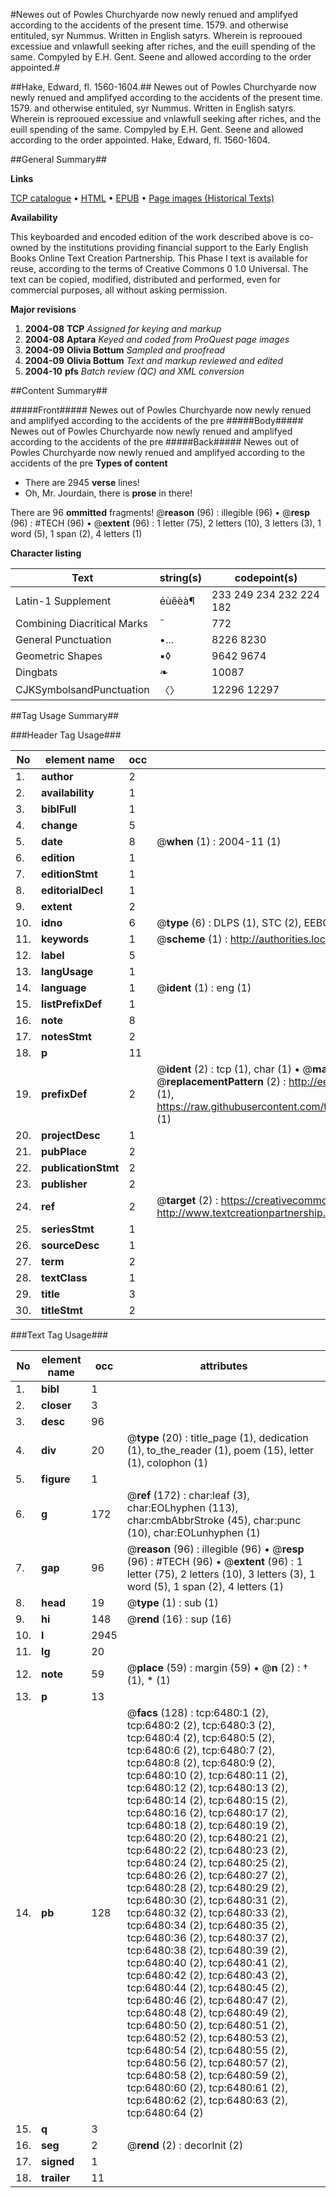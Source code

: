 #Newes out of Powles Churchyarde now newly renued and amplifyed according to the accidents of the present time. 1579. and otherwise entituled, syr Nummus. Written in English satyrs. Wherein is reprooued excessiue and vnlawfull seeking after riches, and the euill spending of the same. Compyled by E.H. Gent. Seene and allowed according to the order appointed.#

##Hake, Edward, fl. 1560-1604.##
Newes out of Powles Churchyarde now newly renued and amplifyed according to the accidents of the present time. 1579. and otherwise entituled, syr Nummus. Written in English satyrs. Wherein is reprooued excessiue and vnlawfull seeking after riches, and the euill spending of the same. Compyled by E.H. Gent. Seene and allowed according to the order appointed.
Hake, Edward, fl. 1560-1604.

##General Summary##

**Links**

[TCP catalogue](http://www.ota.ox.ac.uk/tcp/)  • 
[HTML](http://tei.it.ox.ac.uk/tcp/Texts-HTML/free/A02/A02477.html)  • 
[EPUB](http://tei.it.ox.ac.uk/tcp/Texts-EPUB/free/A02/A02477.epub) • 
[Page images (Historical Texts)](https://data.historicaltexts.jisc.ac.uk/view?pubId=eebo-99841865e&pageId=eebo-99841865e-6480-1)

**Availability**

This keyboarded and encoded edition of the
	       work described above is co-owned by the institutions
	       providing financial support to the Early English Books
	       Online Text Creation Partnership. This Phase I text is
	       available for reuse, according to the terms of Creative
	       Commons 0 1.0 Universal. The text can be copied,
	       modified, distributed and performed, even for
	       commercial purposes, all without asking permission.

**Major revisions**

1. __2004-08__ __TCP__ *Assigned for keying and markup*
1. __2004-08__ __Aptara__ *Keyed and coded from ProQuest page images*
1. __2004-09__ __Olivia Bottum__ *Sampled and proofread*
1. __2004-09__ __Olivia Bottum__ *Text and markup reviewed and edited*
1. __2004-10__ __pfs__ *Batch review (QC) and XML conversion*

##Content Summary##

#####Front#####
Newes out of Powles Churchyarde now newly renued and amplifyed according to the accidents of the pre
#####Body#####
Newes out of Powles Churchyarde now newly renued and amplifyed according to the accidents of the pre
#####Back#####
Newes out of Powles Churchyarde now newly renued and amplifyed according to the accidents of the pre
**Types of content**

  * There are 2945 **verse** lines!
  * Oh, Mr. Jourdain, there is **prose** in there!

There are 96 **ommitted** fragments! 
 @__reason__ (96) : illegible (96)  •  @__resp__ (96) : #TECH (96)  •  @__extent__ (96) : 1 letter (75), 2 letters (10), 3 letters (3), 1 word (5), 1 span (2), 4 letters (1)

**Character listing**


|Text|string(s)|codepoint(s)|
|---|---|---|
|Latin-1 Supplement|éùêèà¶|233 249 234 232 224 182|
|Combining             Diacritical Marks|̄|772|
|General Punctuation|•…|8226 8230|
|Geometric Shapes|▪◊|9642 9674|
|Dingbats|❧|10087|
|CJKSymbolsandPunctuation|〈〉|12296 12297|

##Tag Usage Summary##

###Header Tag Usage###

|No|element name|occ|attributes|
|---|---|---|---|
|1.|__author__|2||
|2.|__availability__|1||
|3.|__biblFull__|1||
|4.|__change__|5||
|5.|__date__|8| @__when__ (1) : 2004-11 (1)|
|6.|__edition__|1||
|7.|__editionStmt__|1||
|8.|__editorialDecl__|1||
|9.|__extent__|2||
|10.|__idno__|6| @__type__ (6) : DLPS (1), STC (2), EEBO-CITATION (1), PROQUEST (1), VID (1)|
|11.|__keywords__|1| @__scheme__ (1) : http://authorities.loc.gov/ (1)|
|12.|__label__|5||
|13.|__langUsage__|1||
|14.|__language__|1| @__ident__ (1) : eng (1)|
|15.|__listPrefixDef__|1||
|16.|__note__|8||
|17.|__notesStmt__|2||
|18.|__p__|11||
|19.|__prefixDef__|2| @__ident__ (2) : tcp (1), char (1)  •  @__matchPattern__ (2) : ([0-9\-]+):([0-9IVX]+) (1), (.+) (1)  •  @__replacementPattern__ (2) : http://eebo.chadwyck.com/downloadtiff?vid=$1&page=$2 (1), https://raw.githubusercontent.com/textcreationpartnership/Texts/master/tcpchars.xml#$1 (1)|
|20.|__projectDesc__|1||
|21.|__pubPlace__|2||
|22.|__publicationStmt__|2||
|23.|__publisher__|2||
|24.|__ref__|2| @__target__ (2) : https://creativecommons.org/publicdomain/zero/1.0/ (1), http://www.textcreationpartnership.org/docs/. (1)|
|25.|__seriesStmt__|1||
|26.|__sourceDesc__|1||
|27.|__term__|2||
|28.|__textClass__|1||
|29.|__title__|3||
|30.|__titleStmt__|2||


###Text Tag Usage###

|No|element name|occ|attributes|
|---|---|---|---|
|1.|__bibl__|1||
|2.|__closer__|3||
|3.|__desc__|96||
|4.|__div__|20| @__type__ (20) : title_page (1), dedication (1), to_the_reader (1), poem (15), letter (1), colophon (1)|
|5.|__figure__|1||
|6.|__g__|172| @__ref__ (172) : char:leaf (3), char:EOLhyphen (113), char:cmbAbbrStroke (45), char:punc (10), char:EOLunhyphen (1)|
|7.|__gap__|96| @__reason__ (96) : illegible (96)  •  @__resp__ (96) : #TECH (96)  •  @__extent__ (96) : 1 letter (75), 2 letters (10), 3 letters (3), 1 word (5), 1 span (2), 4 letters (1)|
|8.|__head__|19| @__type__ (1) : sub (1)|
|9.|__hi__|148| @__rend__ (16) : sup (16)|
|10.|__l__|2945||
|11.|__lg__|20||
|12.|__note__|59| @__place__ (59) : margin (59)  •  @__n__ (2) : † (1), * (1)|
|13.|__p__|13||
|14.|__pb__|128| @__facs__ (128) : tcp:6480:1 (2), tcp:6480:2 (2), tcp:6480:3 (2), tcp:6480:4 (2), tcp:6480:5 (2), tcp:6480:6 (2), tcp:6480:7 (2), tcp:6480:8 (2), tcp:6480:9 (2), tcp:6480:10 (2), tcp:6480:11 (2), tcp:6480:12 (2), tcp:6480:13 (2), tcp:6480:14 (2), tcp:6480:15 (2), tcp:6480:16 (2), tcp:6480:17 (2), tcp:6480:18 (2), tcp:6480:19 (2), tcp:6480:20 (2), tcp:6480:21 (2), tcp:6480:22 (2), tcp:6480:23 (2), tcp:6480:24 (2), tcp:6480:25 (2), tcp:6480:26 (2), tcp:6480:27 (2), tcp:6480:28 (2), tcp:6480:29 (2), tcp:6480:30 (2), tcp:6480:31 (2), tcp:6480:32 (2), tcp:6480:33 (2), tcp:6480:34 (2), tcp:6480:35 (2), tcp:6480:36 (2), tcp:6480:37 (2), tcp:6480:38 (2), tcp:6480:39 (2), tcp:6480:40 (2), tcp:6480:41 (2), tcp:6480:42 (2), tcp:6480:43 (2), tcp:6480:44 (2), tcp:6480:45 (2), tcp:6480:46 (2), tcp:6480:47 (2), tcp:6480:48 (2), tcp:6480:49 (2), tcp:6480:50 (2), tcp:6480:51 (2), tcp:6480:52 (2), tcp:6480:53 (2), tcp:6480:54 (2), tcp:6480:55 (2), tcp:6480:56 (2), tcp:6480:57 (2), tcp:6480:58 (2), tcp:6480:59 (2), tcp:6480:60 (2), tcp:6480:61 (2), tcp:6480:62 (2), tcp:6480:63 (2), tcp:6480:64 (2)|
|15.|__q__|3||
|16.|__seg__|2| @__rend__ (2) : decorInit (2)|
|17.|__signed__|1||
|18.|__trailer__|11||
